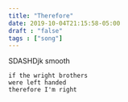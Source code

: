 ```yaml
---
title: "Therefore"
date: 2019-10-04T21:15:58-05:00
draft : "false"
tags : ["song"]
---
```



SDASHDjk smooth

```
if the wright brothers
were left handed
therefore I'm right

```
